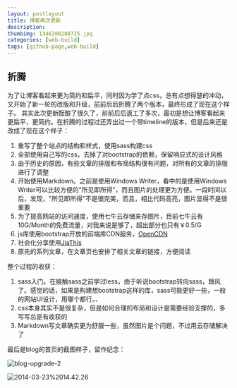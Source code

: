 ```yaml
---
layout: postlayout
title: 博客再次更新
description: 
thumbimg: 1346208288725.jpg
categories: [web-build]
tags: [github-page,web-build]
---
```


## 折腾 ##
为了让博客看起来更为简约和扁平，同时因为学了点css，总有点想得瑟的冲动，又开始了新一轮的改版和升级，前前后后折腾了两个版本，最终形成了现在这个样子。
其实此次更新酝酿了很久了，前前后后返工了多次，最初是想让博客看起来更扁平，更简约。在折腾的过程过还弄出过一个带timeline的版本，但是后来还是改成了现在这个样子：

1. 重写了整个站点的结构和样式，使用sass构建css
2. 全部使用自己写的css，去掉了对bootstrap的依赖，保留响应式的设计风格
3. 由于历史的原因，有些文章的排版和布局结构很有问题，对所有的文章的排版进行了调整
4. 开始使用Markdown。之前是使用Windows Writer，看中的是使用Windows Writer可以比较方便的"所见即所得"，而且图片的处理更为方便。一段时间以后，发现，"所见即所得"不是很完美，而且，相比代码高亮，图片显得不是很重要
5. 为了提高网站的访问速度，使用七牛云存储来存图片，目前七牛云有10G/Month的免费流量，对我来说是够了，超出部分也只有￥0.5/G
6. js库使用bootstrap开放的前端库CDN服务，[OpenCDN](http://open.bootcss.com/)
7. 社会化分享使用[JiaThis](http://www.jiathis.com/)
8. 原先的系列文章，在文章页也安排了相关文章的链接，方便阅读


整个过程的收获：

1. sass入门。在接触sass之前学过less，由于听说bootstrap转向sass，跟风了。感觉的话，如果是构建想bootstrap这样的库，sass可能更好一些，一般的网站UI设计，用哪个都行。、
2. css本身其实不是很复杂，但是如何合理的布局和设计是需要经验支撑的，多写写总是有收获的
3. Markdown写文章确实更为舒服一些，虽然图片是个问题，不过用云存储解决了

最后是blog的首页的截图样子，留作纪念：

![blog-upgrade-2](http://pchou.qiniudn.com/blog-upgrade-2.jpg)


![2014-03-23%2014.42.26](http://pchou.qiniudn.com/2014-03-23%2014.42.26.jpg)